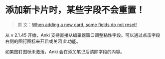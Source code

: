 # 添加新卡片时，某些字段不会重置！

> 原
> 文：[When adding a new card, some fields do not reset!](https://faqs.ankiweb.net/sticky-fields.html)

从 v 2.1.45 开始，Anki 支持直接从编辑器窗口调整粘性字段。可以通过点击字段右侧的图钉图标来开启或关闭
此功能。

如果图钉图标未激活，Anki 会在添加笔记后清除字段的内容。
